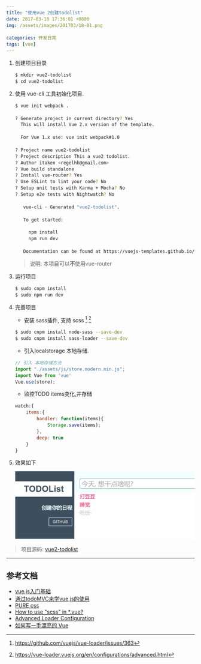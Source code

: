 ```yaml
---
title: "使用vue 2创建todolist"
date: 2017-03-18 17:36:01 +0800
img: /assets/images/201703/18-01.png

categories: 开发日常
tags: [vue]
---
```


1. 创建项目目录

    ```bash
    $ mkdir vue2-todolist
    $ cd vue2-todolist
    ```

2. 使用 vue-cli 工具初始化项目.

    ```bash
    $ vue init webpack .

    ? Generate project in current directory? Yes
      This will install Vue 2.x version of the template.

      For Vue 1.x use: vue init webpack#1.0

    ? Project name vue2-todolist
    ? Project description This a vue2 todolist.
    ? Author itaken <regelhh@gmail.com>
    ? Vue build standalone
    ? Install vue-router? Yes
    ? Use ESLint to lint your code? No
    ? Setup unit tests with Karma + Mocha? No
    ? Setup e2e tests with Nightwatch? No

       vue-cli · Generated "vue2-todolist".

       To get started:

         npm install
         npm run dev

       Documentation can be found at https://vuejs-templates.github.io/webpack
    ```

    > 说明: 本项目可以**不**使用vue-router

3. 运行项目

    ```bash
    $ sudo cnpm install
    $ sudo npm run dev
    ```
4. 完善项目
    - 安装 sass插件, 支持 scss [^1] [^2]

    ```bash
    $ sudo cnpm install node-sass --save-dev
    $ sudo cnpm install sass-loader --save-dev
    ```

    - 引入localstorage 本地存储.

    ```javascript
    // 引入 本地存储方法
    import "./assets/js/store.modern.min.js";
    import Vue from 'vue'
    Vue.use(store);
    ```
    - 监控TODO items变化,并存储

    ```javascript
    watch:{
        items:{
            handler: function(items){
                Storage.save(items);
            },
            deep: true
        }
    }
    ```

5. 效果如下

    ![TODOList](/assets/images/201703/18-01.png)

> 项目源码: [vue2-todolist](https://github.com/itaken/vue2-todolist)

---
## 参考文档
- [vue.js入门基础](http://www.imooc.com/video/12305)
- [通过todoMVC来学vue.js的使用](http://www.jianshu.com/p/82778a67ea57#)
- [PURE css](https://purecss.io)
- [How to use "scss" in *.vue?](https://github.com/vuejs/vue-loader/issues/363)
- [Advanced Loader Configuration](https://vue-loader.vuejs.org/en/configurations/advanced.html)
- [如何写一手漂亮的 Vue](https://jeffjade.com/2017/03/11/120-how-to-write-vue-better/)


[^1]: https://github.com/vuejs/vue-loader/issues/363
[^2]: https://vue-loader.vuejs.org/en/configurations/advanced.html
